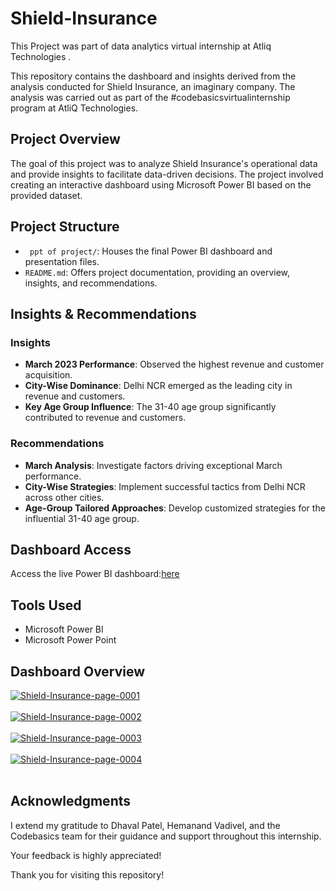 # Shield-Insurance
This Project was part of data analytics virtual internship at Atliq Technologies . 

This repository contains the dashboard  and insights derived from the analysis conducted for Shield Insurance, an imaginary company. The analysis was carried out as part of the #codebasicsvirtualinternship program at AtliQ Technologies.

## Project Overview

The goal of this project was to analyze Shield Insurance's operational data and provide insights to facilitate data-driven decisions. The project involved creating an interactive dashboard using Microsoft Power BI based on the provided dataset.

## Project Structure
- ` ppt of project/`: Houses the final Power BI dashboard and presentation files.
- `README.md`: Offers project documentation, providing an overview, insights, and recommendations.

## Insights & Recommendations

### Insights
- **March 2023 Performance**: Observed the highest revenue and customer acquisition.
- **City-Wise Dominance**: Delhi NCR emerged as the leading city in revenue and customers.
- **Key Age Group Influence**: The 31-40 age group significantly contributed to revenue and customers.

### Recommendations
- **March Analysis**: Investigate factors driving exceptional March performance.
- **City-Wise Strategies**: Implement successful tactics from Delhi NCR across other cities.
- **Age-Group Tailored Approaches**: Develop customized strategies for the influential 31-40 age group.

## Dashboard Access

Access the live Power BI dashboard:[here](https://app.powerbi.com/groups/me/reports/7e98ef55-cd28-4cd5-b2cc-807a5e0af9a8/ReportSectionb291ec28a288e58d23c2?experience=power-bi)

## Tools Used
- Microsoft Power BI
- Microsoft Power Point

## Dashboard Overview 
<a href="https://postimg.cc/mznn3gjh" target="_blank"><img src="https://i.postimg.cc/RhCzB3n1/Shield-Insurance-page-0001.jpg" alt="Shield-Insurance-page-0001"/></a><br/><br/>
<a href="https://postimg.cc/k2cqQWb4" target="_blank"><img src="https://i.postimg.cc/q7fqdLB8/Shield-Insurance-page-0002.jpg" alt="Shield-Insurance-page-0002"/></a><br/><br/>
<a href="https://postimg.cc/RWQVgjjv" target="_blank"><img src="https://i.postimg.cc/3xz4xh10/Shield-Insurance-page-0003.jpg" alt="Shield-Insurance-page-0003"/></a><br/><br/>
<a href="https://postimg.cc/YLYwhF7t" target="_blank"><img src="https://i.postimg.cc/cC51k75t/Shield-Insurance-page-0004.jpg" alt="Shield-Insurance-page-0004"/></a><br/><br/>


## Acknowledgments

I extend my gratitude to Dhaval Patel, Hemanand Vadivel, and the Codebasics team for their guidance and support throughout this internship.

Your feedback is highly appreciated!

Thank you for visiting this repository!
